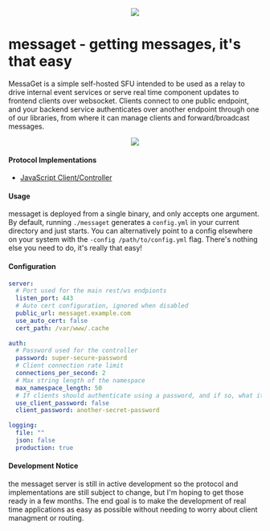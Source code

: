 <p align="center">
  <img src="https://i.imgur.com/7dtHykL.png" />
</p>

# messaget - getting messages, it's that easy 
MessaGet is a simple self-hosted SFU intended to be used as a relay to drive internal event services or serve real time component updates to frontend clients over websocket. Clients connect to one public endpoint, and your backend service authenticates over another endpoint through one of our libraries, from where it can manage clients and forward/broadcast messages.
<p align="center">
  <img src="https://i.imgur.com/oILIy31.png" />
</p>

#### Protocol Implementations
 - [JavaScript Client/Controller](https://github.com/messaget/js-client)

#### Usage
messaget is deployed from a single binary, and only accepts one argument. By default, running `./messaget` generates a `config.yml` in your current directory and just starts. You can alternatively point to a config elsewhere on your system with the `-config /path/to/config.yml` flag. There's nothing else you need to do, it's really that easy!

#### Configuration
```yaml
server:
  # Port used for the main rest/ws endpionts
  listen_port: 443
  # Auto cert configuration, ignored when disabled
  public_url: messaget.example.com
  use_auto_cert: false
  cert_path: /var/www/.cache
  
auth:
  # Password used for the controller
  password: super-secure-password
  # Client connection rate limit
  connections_per_second: 2
  # Max string length of the namespace
  max_namespace_length: 50
  # If clients should authenticate using a password, and if so, what it should be
  use_client_password: false
  client_password: another-secret-password
  
logging:
  file: ""
  json: false
  production: true

```

#### Development Notice
the messaget server is still in active development so the protocol and implementations are still subject to change, but I'm hoping to get those ready in a few months. The end goal is to make the development of real time applications as easy as possible without needing to worry about client managment or routing.